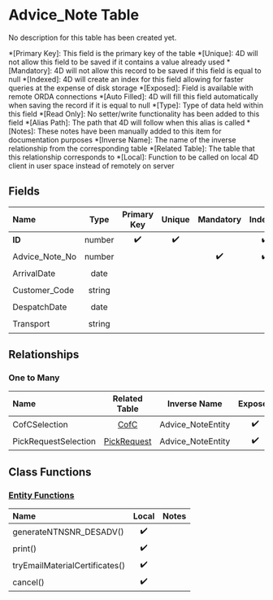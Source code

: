 ﻿# Advice_Note Table
No description for this table has been created yet.

*[Primary Key]: This field is the primary key of the table
*[Unique]: 4D will not allow this field to be saved if it contains a value already used
*[Mandatory]: 4D will not allow this record to be saved if this field is equal to null
*[Indexed]: 4D will create an index for this field allowing for faster queries at the expense of disk storage
*[Exposed]: Field is available with remote ORDA connections
*[Auto Filled]: 4D will fill this field automatically when saving the record if it is equal to null
*[Type]: Type of data held within this field
*[Read Only]: No setter/write functionality has been added to this field
*[Alias Path]: The path that 4D will follow when this alias is called
*[Notes]: These notes have been manually added to this item for documentation purposes
*[Inverse Name]: The name of the inverse relationship from the corresponding table
*[Related Table]: The table that this relationship corresponds to
*[Local]: Function to be called on local 4D client in user space instead of remotely on server
## Fields

|Name|Type|Primary Key|Unique|Mandatory|Indexed|Exposed|Auto Filled|Notes|
|:---|:---:|:---:|:---:|:---:|:---:|:---:|:---:|:---:|
|**ID**|number|✔️|✔️||✔️|✔️|✔️||
|Advice_Note_No|number|||✔️|✔️|✔️|✔️||
|ArrivalDate|date|||||✔️|||
|Customer_Code|string|||||✔️|||
|DespatchDate|date|||||✔️|||
|Transport|string|||||✔️|||

## Relationships

### One to Many

|Name|Related Table|Inverse Name|Exposed|Notes|
|:---|:---:|:---:|:---:|:---:|
|CofCSelection|[CofC](CofC.md)|Advice_NoteEntity|✔️||
|PickRequestSelection|[PickRequest](PickRequest.md)|Advice_NoteEntity|✔️||

## Class Functions

### [Entity Functions](https://github.com/synthotec/SynthoTec-4D/blob/main/Project/Sources/Classes/Advice_NoteEntity.4dm)

|Name|Local|Notes|
|:---|:---:|:---:|
|generateNTNSNR_DESADV()|✔️||
|print()|✔️||
|tryEmailMaterialCertificates()|✔️||
|cancel()|✔️||